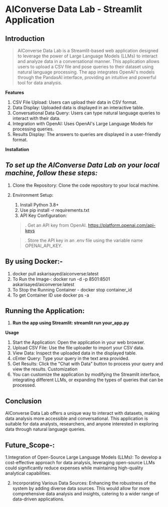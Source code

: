 
# __AIConverse Data Lab - Streamlit Application__

## __Introduction__

> AIConverse Data Lab is a Streamlit-based web application designed to leverage the power of Large Language     Models (LLMs) to interact and analyze data in a conversational manner. This application allows users to upload a CSV file and pose queries to their dataset using natural language processing. The app integrates OpenAI's models through the PandasAI interface, providing an intuitive and powerful tool for data analysis.

__Features__
1. CSV File Upload: Users can upload their data in CSV format.
2. Data Display: Uploaded data is displayed in an interactive table.
3. Conversational Data Query: Users can type natural language queries to interact with their data.
4. Integration with OpenAI: Uses OpenAI's Large Language Models for processing queries.
5. Results Display: The answers to queries are displayed in a user-friendly format.

__Installation__

## ___To set up the AIConverse Data Lab on your local machine, follow these steps:___

1. Clone the Repository: Clone the code repository to your local machine.

2. Environment Setup:

    1. Install Python 3.8+
    2. Use pip install -r requirements.txt
    3. API Key Configuration:

    >. Get an API key from OpenAI. https://platform.openai.com/api-keys

    >. Store the API key in an .env file using the variable name OPENAI_API_KEY.


## __By using Docker:-__
1. docker pull askarisayed/aiconverse:latest
2. To Run the Image-: docker run -d -p 8501:8501 askarisayed/aiconverse:latest
3. To Stop the Running Container - docker stop container_id
4. To get Container ID use docker ps -a


## __Running the Application__:

1. __Run the app using Streamlit: streamlit run your_app.py__

__Usage__
1. Start the Application: Open the application in your web browser.
2. Upload CSV File: Use the file uploader to import your CSV data.
3. View Data: Inspect the uploaded data in the displayed table.
4. cEnter Query: Type your query in the text area provided.
5. Get Results: Click the "Chat with Data" button to process your query and view the results.
Customization
6. You can customize the application by modifying the Streamlit interface, integrating different LLMs, or  expanding the types of queries that can be processed.


## __Conclusion__
AIConverse Data Lab offers a unique way to interact with datasets, making data analysis more accessible and conversational. This application is suitable for data analysts, researchers, and anyone interested in exploring data through natural language queries.


## __Future_Scope-:__

1.Integration of Open-Source Large Language Models (LLMs): To develop a cost-effective approach for data analysis, leveraging open-source LLMs could significantly reduce expenses while maintaining high-quality analytical capabilities.

2. Incorporating Various Data Sources: Enhancing the robustness of the system by adding diverse data sources. This would allow for more comprehensive data analysis and insights, catering to a wider range of data-driven applications.

